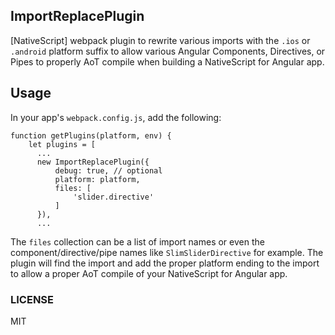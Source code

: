 ## ImportReplacePlugin

[NativeScript] webpack plugin to rewrite various imports with the `.ios` or `.android` platform suffix to allow various Angular Components, Directives, or Pipes to properly AoT compile when building a NativeScript for Angular app.

## Usage

In your app's `webpack.config.js`, add the following:

```
function getPlugins(platform, env) {
    let plugins = [
      ...
      new ImportReplacePlugin({
          debug: true, // optional 
          platform: platform,
          files: [
              'slider.directive'
          ]
      }),
      ...
```

The `files` collection can be a list of import names or even the component/directive/pipe names like `SlimSliderDirective` for example. The plugin will find the import and add the proper platform ending to the import to allow a proper AoT compile of your NativeScript for Angular app.

### LICENSE

MIT
